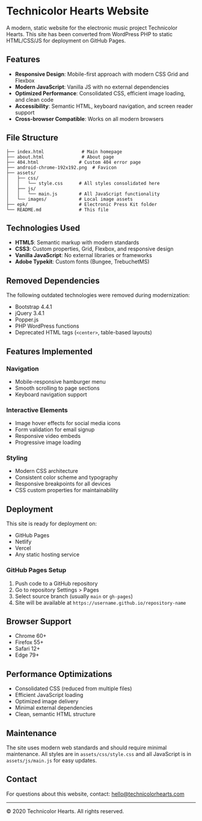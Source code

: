 # Technicolor Hearts Website

A modern, static website for the electronic music project Technicolor Hearts. This site has been converted from WordPress PHP to static HTML/CSS/JS for deployment on GitHub Pages.

## Features

- **Responsive Design**: Mobile-first approach with modern CSS Grid and Flexbox
- **Modern JavaScript**: Vanilla JS with no external dependencies
- **Optimized Performance**: Consolidated CSS, efficient image loading, and clean code
- **Accessibility**: Semantic HTML, keyboard navigation, and screen reader support
- **Cross-browser Compatible**: Works on all modern browsers

## File Structure

```
├── index.html              # Main homepage
├── about.html              # About page
├── 404.html               # Custom 404 error page
├── android-chrome-192x192.png  # Favicon
├── assets/
│   ├── css/
│   │   └── style.css      # All styles consolidated here
│   ├── js/
│   │   └── main.js        # All JavaScript functionality
│   └── images/            # Local image assets
├── epk/                   # Electronic Press Kit folder
└── README.md              # This file
```

## Technologies Used

- **HTML5**: Semantic markup with modern standards
- **CSS3**: Custom properties, Grid, Flexbox, and responsive design
- **Vanilla JavaScript**: No external libraries or frameworks
- **Adobe Typekit**: Custom fonts (Bungee, TrebuchetMS)

## Removed Dependencies

The following outdated technologies were removed during modernization:
- Bootstrap 4.4.1
- jQuery 3.4.1
- Popper.js
- PHP WordPress functions
- Deprecated HTML tags (`<center>`, table-based layouts)

## Features Implemented

### Navigation
- Mobile-responsive hamburger menu
- Smooth scrolling to page sections
- Keyboard navigation support

### Interactive Elements
- Image hover effects for social media icons
- Form validation for email signup
- Responsive video embeds
- Progressive image loading

### Styling
- Modern CSS architecture
- Consistent color scheme and typography
- Responsive breakpoints for all devices
- CSS custom properties for maintainability

## Deployment

This site is ready for deployment on:
- GitHub Pages
- Netlify
- Vercel
- Any static hosting service

### GitHub Pages Setup
1. Push code to a GitHub repository
2. Go to repository Settings > Pages
3. Select source branch (usually `main` or `gh-pages`)
4. Site will be available at `https://username.github.io/repository-name`

## Browser Support

- Chrome 60+
- Firefox 55+
- Safari 12+
- Edge 79+

## Performance Optimizations

- Consolidated CSS (reduced from multiple files)
- Efficient JavaScript loading
- Optimized image delivery
- Minimal external dependencies
- Clean, semantic HTML structure

## Maintenance

The site uses modern web standards and should require minimal maintenance. All styles are in `assets/css/style.css` and all JavaScript is in `assets/js/main.js` for easy updates.

## Contact

For questions about this website, contact: hello@technicolorhearts.com

---

© 2020 Technicolor Hearts. All rights reserved.
